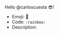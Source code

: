 Hello @carloscuesta :sunglasses:!

<!-- Emoji suggestion: Use this template to propose an emoji -->

- Emoji: :rainbow: <!-- Emoji icon you want to use -->
- Code: `:rainbow:` <!-- Emoji code on GitHub -->
- Description: <!-- Describe why this emoji should be used -->

<!-- Other problems -->

<!-- Describe your issue here -->
